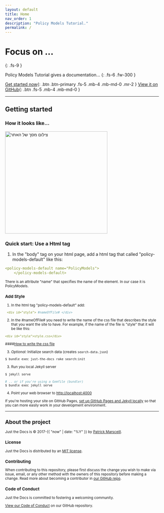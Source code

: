 ```yaml
---
layout: default
title: Home
nav_order: 1
description: "Policy Models Tutorial."
permalink: /
---
```


# Focus on ...
{: .fs-9 }

Policy Models Tutorial gives a documentation...
{: .fs-6 .fw-300 }

[Get started now](#getting-started){: .btn .btn-primary .fs-5 .mb-4 .mb-md-0 .mr-2 } [View it on GitHub](https://github.com/EilonBenIshay/PolicyModelsProjectFrontend2022){: .btn .fs-5 .mb-4 .mb-md-0 }

---

## Getting started

### How it looks like...

<img width="335" alt="צילום מסך של האתר" src="https://user-images.githubusercontent.com/48415128/158069121-13250618-4f39-468d-a442-c9198fc3e6c8.png">

### Quick start: Use a Html tag

1. In the "body" tag on your html page, add a html tag that called "policy-models-default" like this:

```yaml
<policy-models-default name="PolicyModels">
    </policy-models-default>
```

<small> There is an attribute "name" that specifies the name of the element. In our case it is PolicyModels.

### Add Style

1. In the html tag "policy-models-default" add:
    
```yaml
 <div id="style"> #nameOfFile# </div>
```
    
2. In the #nameOfFile# you need to write the name of the css file that describes the style that you want the site to have. For example, if the name of the file is "style" that it will be like this:
    
```yaml
<div id="style">style.css</div>
```
    
  ####[How to write the css file](https://github.com/shellytalis/policy-model-tutorial/blob/main/style.md)
    
3. _Optional:_ Initialize search data (creates `search-data.json`)
```bash
$ bundle exec just-the-docs rake search:init
```
3. Run you local Jekyll server
```bash
$ jekyll serve
```
```bash
# .. or if you're using a Gemfile (bundler)
$ bundle exec jekyll serve
```
4. Point your web browser to [http://localhost:4000](http://localhost:4000)

If you're hosting your site on GitHub Pages, [set up GitHub Pages and Jekyll locally](https://help.github.com/en/articles/setting-up-your-github-pages-site-locally-with-jekyll) so that you can more easily work in your development environment.



---

## About the project

Just the Docs is &copy; 2017-{{ "now" | date: "%Y" }} by [Patrick Marsceill](http://patrickmarsceill.com).

### License

Just the Docs is distributed by an [MIT license](https://github.com/pmarsceill/just-the-docs/tree/master/LICENSE.txt).

### Contributing

When contributing to this repository, please first discuss the change you wish to make via issue,
email, or any other method with the owners of this repository before making a change. Read more about becoming a contributor in [our GitHub repo](https://github.com/pmarsceill/just-the-docs#contributing).



### Code of Conduct

Just the Docs is committed to fostering a welcoming community.

[View our Code of Conduct](https://github.com/pmarsceill/just-the-docs/tree/master/CODE_OF_CONDUCT.md) on our GitHub repository.

